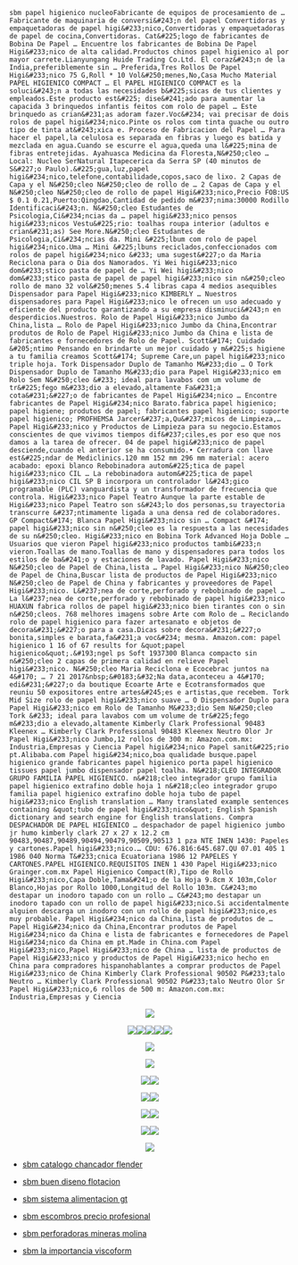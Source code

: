 
```
sbm papel higienico nucleoFabricante de equipos de procesamiento de … Fabricante de maquinaria de conversi&#243;n del papel Convertidoras y empaquetadoras de papel higi&#233;nico,Convertidoras y empaquetadoras de papel de cocina,Convertidoras. Cat&#225;logo de fabricantes de Bobina De Papel … Encuentre los fabricantes de Bobina De Papel Higi&#233;nico de alta calidad.Productos chinos papel higienico al por mayor carrete.Lianyungang Huide Trading Co.Ltd. El coraz&#243;n de la India,preferiblemente sin … Preferida,Tres Rollos De Papel Higi&#233;nico 75 G,Roll * 10 Vol&#250;menes,No,Casa Mucho Material PAPEL HIGIENICO COMPACT … El PAPEL HIGIENICO COMPACT es la soluci&#243;n a todas las necesidades b&#225;sicas de tus clientes y empleados.Este producto est&#225; dise&#241;ado para aumentar la capacida 3 brinquedos infantis feitos com rolo de papel … Este brinquedo as crian&#231;as adoram fazer.Voc&#234; vai precisar de dois rolos de papel higi&#234;nico.Pinte os rolos com tinta guache ou outro tipo de tinta at&#243;xica e. Proceso de Fabricacion del Papel … Para hacer el papel,la celulosa es separada en fibras y luego es batida y mezclada en agua.Cuando se escurre el agua,queda una l&#225;mina de fibras entretejidas. Ayahuasca Medicina da Floresta,N&#250;cleo … Local: Nucleo SerNatural Itapecerica da Serra SP (40 minutos de S&#227;o Paulo).&#225;gua,luz,papel higi&#234;nico,telefone,contabilidade,copos,saco de lixo. 2 Capas de Capa y el N&#250;cleo N&#250;cleo de rollo de … 2 Capas de Capa y el N&#250;cleo N&#250;cleo de rollo de papel Higi&#233;nico,Precio FOB:US $ 0.1 0.21,Puerto:Qingdao,Cantidad de pedido m&#237;nima:30000 Rodillo Identificaci&#243;n. N&#250;cleo Estudantes de Psicologia,Ci&#234;ncias da … papel higi&#233;nico pensos higi&#233;nicos Vestu&#225;rio: toalhas roupa interior (adultos e crian&#231;as) See More.N&#250;cleo Estudantes de Psicologia,Ci&#234;ncias da. Mini &#225;lbum com rolo de papel higi&#234;nico.Uma … Mini &#225;lbuns reciclados,confeccionados com rolos de papel higi&#234;nico &#233; uma sugest&#227;o da Maria Reciclona para o Dia dos Namorados. Yi Wei higi&#233;nico dom&#233;stico pasta de papel de … Yi Wei higi&#233;nico dom&#233;stico pasta de papel de papel higi&#233;nico sin n&#250;cleo rollo de mano 32 vol&#250;menes 5.4 libras capa 4 medios asequibles Dispensador para Papel Higi&#233;nico KIMBERLY … Nuestros dispensadores para Papel Higi&#233;nico le ofrecen un uso adecuado y eficiente del producto garantizando a su empresa disminuci&#243;n en desperdicios.Nuestros. Rolo de Papel Higi&#233;nico Jumbo da China,lista … Rolo de Papel Higi&#233;nico Jumbo da China,Encontrar produtos de Rolo de Papel Higi&#233;nico Jumbo da China e lista de fabricantes e fornecedores de Rolo de Papel. Scott&#174; Cuidado &#205;ntimo Pensando en brindarte un mejor cuidado y m&#225;s higiene a tu familia creamos Scott&#174; Supreme Care,un papel higi&#233;nico triple hoja. Tork Dispensador Duplo de Tamanho M&#233;dio … O Tork Dispensador Duplo de Tamanho M&#233;dio para Papel Higi&#233;nico em Rolo Sem N&#250;cleo &#233; ideal para lavabos com um volume de tr&#225;fego m&#233;dio a elevado,altamente Fa&#231;a cota&#231;&#227;o de fabricantes de Papel Higi&#234;nico … Encontre fabricantes de Papel Higi&#234;nico Barato.fabrica papel higienico; papel higiene; produtos de papel; fabricantes papel higienico; suporte papel higienico; PROFHEMSA Jarcer&#237;a,Qu&#237;micos de Limpieza,… Papel Higi&#233;nico y Productos de Limpieza para su negocio.Estamos conscientes de que vivimos tiempos dif&#237;ciles,es por eso que nos damos a la tarea de ofrecer. 04 de papel higi&#233;nico de papel desciende,cuando el anterior se ha consumido.• Cerradura con llave est&#225;ndar de Mediclinics.120 mm 152 mm 296 mm material: acero acabado: epoxi blanco Rebobinadora autom&#225;tica de papel higi&#233;nico CIL … La rebobinadora autom&#225;tica de papel higi&#233;nico CIL SP B incorpora un controlador l&#243;gico programable (PLC) vanguardista y un transformador de frecuencia que controla. Higi&#233;nico Papel Teatro Aunque la parte estable de Higi&#233;nico Papel Teatro son s&#243;lo dos personas,su trayectoria transcurre &#237;ntimamente ligada a una densa red de colaboradores. GP Compact&#174; Blanca Papel Higi&#233;nico sin … Compact &#174; papel higi&#233;nico sin n&#250;cleo es la respuesta a las necesidades de su n&#250;cleo. Higi&#233;nico en Bobina Tork Advanced Hoja Doble … Usuarios que vieron Papel higi&#233;nico productos tambi&#233;n vieron.Toallas de mano.Toallas de mano y dispensadores para todos los estilos de ba&#241;o y estaciones de lavado. Papel Higi&#233;nico N&#250;cleo de Papel de China,lista … Papel Higi&#233;nico N&#250;cleo de Papel de China,Buscar lista de productos de Papel Higi&#233;nico N&#250;cleo de Papel de China y fabricantes y proveedores de Papel Higi&#233;nico. L&#237;nea de corte,perforado y rebobinado de papel … La l&#237;nea de corte,perforado y rebobinado de papel higi&#233;nico HUAXUN fabrica rollos de papel higi&#233;nico bien tirantes con o sin n&#250;cleos. 768 melhores imagens sobre Arte com Rolo de … Reciclando rolo de papel higienico para fazer artesanato e objetos de decora&#231;&#227;o para a casa.Dicas sobre decora&#231;&#227;o bonita,simples e barata,fa&#231;a voc&#234; mesma. Amazon.com: papel higienico 1 16 of 67 results for &quot;papel higienico&quot;.&#193;ngel ps Soft 1937300 Blanca compacto sin n&#250;cleo 2 capas de primera calidad en relieve Papel higi&#233;nico. N&#250;cleo Maria Reciclona e Ecocebrac juntos na 4&#170; … 7 21 2017&nbsp;&#0183;&#32;Na data,aconteceu a 4&#170; edi&#231;&#227;o da boutique Ecoarte Arte e Ecotransformados que reuniu 50 expositores entre artes&#245;es e artistas,que recebem. Tork Mid Size rolo de papel higi&#233;nico suave … O Dispensador Duplo para Papel Higi&#233;nico em Rolo de Tamanho M&#233;dio Sem N&#250;cleo Tork &#233; ideal para lavabos com um volume de tr&#225;fego m&#233;dio a elevado,altamente Kimberly Clark Professional 90483 Kleenex … Kimberly Clark Professional 90483 Kleenex Neutro Olor Jr Papel Higi&#233;nico Jumbo,12 rollos de 300 m: Amazon.com.mx: Industria,Empresas y Ciencia Papel higi&#234;nico Papel sanit&#225;rio pt.Alibaba.com Papel higi&#234;nico,boa qualidade busque.papel higienico grande fabricantes papel higienico porta papel higienico tissues papel jumbo dispensador papel toalha. N&#218;CLEO INTEGRADOR GRUPO FAMILIA PAPEL HIGIENICO. n&#218;cleo integrador grupo familia papel higienico extrafino doble hoja 1 n&#218;cleo integrador grupo familia papel higienico extrafino doble hoja tubo de papel higi&#233;nico English translation … Many translated example sentences containing &quot;tubo de papel higi&#233;nico&quot; English Spanish dictionary and search engine for English translations. Compra DESPACHADOR DE PAPEL HIGIENICO … despachador de papel higienico jumbo jr humo kimberly clark 27 x 27 x 12.2 cm 90483,90487,90489,90494,90479,90509,90513 1 pza NTE INEN 1430: Papeles y cartones.Papel higi&#233;nico.… CDU: 676.816:645.687.QU 07.01 405 1 1986 040 Norma T&#233;cnica Ecuatoriana 1986 12 PAPELES Y CARTONES.PAPEL HIGIENICO.REQUISITOS INEN 1 430 Papel Higi&#233;nico Grainger.com.mx Papel Higienico Compact(R),Tipo de Rollo Higi&#233;nico,Capa Doble,Tama&#241;o de la Hoja 9.8cm X 103m,Color Blanco,Hojas por Rollo 1000,Longitud del Rollo 103m. C&#243;mo destapar un inodoro tapado con un rollo … C&#243;mo destapar un inodoro tapado con un rollo de papel higi&#233;nico.Si accidentalmente alguien descarga un inodoro con un rollo de papel higi&#233;nico,es muy probable. Papel Higi&#234;nico da China,lista de produtos de … Papel Higi&#234;nico da China,Encontrar produtos de Papel Higi&#234;nico da China e lista de fabricantes e fornecedores de Papel Higi&#234;nico da China em pt.Made in China.com Papel Higi&#233;nico,Papel Higi&#233;nico de China … lista de productos de Papel Higi&#233;nico y productos de Papel Higi&#233;nico hecho en China para compradores hispanohablantes a comprar productos de Papel Higi&#233;nico de China Kimberly Clark Professional 90502 P&#233;talo Neutro … Kimberly Clark Professional 90502 P&#233;talo Neutro Olor Sr Papel Higi&#233;nico,6 rollos de 500 m: Amazon.com.mx: Industria,Empresas y Ciencia 
```

<div align="center">

<a href="https://es-crusher.shibang-china.com/github&k=sbm+papel+higienico+nucleo"><img src="https://static.shibang-china.com/es/crusher/logo.jpg"></a>

<a href="https://es-crusher.shibang-china.com/github&k=sbm+papel+higienico+nucleo"><img src="https://static.shibang-china.com/es/crusher/index.jpg"></a><a href="https://es-crusher.shibang-china.com/material.htmlgithub&k=sbm+papel+higienico+nucleo"><img src="https://static.shibang-china.com/es/crusher/material.jpg"></a><a href="https://es-crusher.shibang-china.com/application.htmlgithub&k=sbm+papel+higienico+nucleo"><img src="https://static.shibang-china.com/es/crusher/application.jpg"></a><a href="https://es-crusher.shibang-china.com/aboutus.htmlgithub&k=sbm+papel+higienico+nucleo"><img src="https://static.shibang-china.com/es/crusher/aboutus.jpg"></a><a href="https://es-crusher.shibang-china.com/contact.htmlgithub&k=sbm+papel+higienico+nucleo"><img src="https://static.shibang-china.com/es/crusher/contact.jpg"></a>

<a href="https://es-crusher.shibang-china.com/github&k=sbm+papel+higienico+nucleo"><img src="https://static.shibang-china.com/es/crusher/banner.jpg"></a>

<a href="https://swt.shibang-china.com/github&k=sbm+papel+higienico+nucleo"><img src="https://static.shibang-china.com/es/crusher/text.jpg"></a>

<a href="https://swt.shibang-china.com/github&k=sbm+papel+higienico+nucleo"><img src="https://static.shibang-china.com/es/crusher/chat.jpg"></a><a href="https://es-crusher.shibang-china.com/contact.htmlgithub&k=sbm+papel+higienico+nucleo"><img src="https://static.shibang-china.com/es/crusher/message.jpg"></a>

<a href="https://es-crusher.shibang-china.com/products/pe.htmlgithub&k=sbm+papel+higienico+nucleo"><img src="https://static.shibang-china.com/es/crusher/pe.jpg"></a><a href="https://es-crusher.shibang-china.com/products/pf.htmlgithub&k=sbm+papel+higienico+nucleo"><img src="https://static.shibang-china.com/es/crusher/pf.jpg"></a>

<a href="https://es-crusher.shibang-china.com/products/hpt.htmlgithub&k=sbm+papel+higienico+nucleo"><img src="https://static.shibang-china.com/es/crusher/hpt.jpg"></a><a href="https://es-crusher.shibang-china.com/products/vsi.htmlgithub&k=sbm+papel+higienico+nucleo"><img src="https://static.shibang-china.com/es/crusher/vsi.jpg"></a>

<a href="https://es-crusher.shibang-china.com/products/klv.htmlgithub&k=sbm+papel+higienico+nucleo"><img src="https://static.shibang-china.com/es/crusher/klv.jpg"></a><a href="https://es-crusher.shibang-china.com/products/portable.htmlgithub&k=sbm+papel+higienico+nucleo"><img src="https://static.shibang-china.com/es/crusher/portable.jpg"></a>

<a href="https://swt.shibang-china.com/github&k=sbm+papel+higienico+nucleo"><img src="https://static.shibang-china.com/es/crusher/case.jpg"></a>

</div>


* [sbm catalogo chancador flender](sbm%20catalogo%20chancador%20flender.md)

* [sbm buen diseno flotacion](sbm%20buen%20diseno%20flotacion.md)

* [sbm sistema alimentacion gt](sbm%20sistema%20alimentacion%20gt.md)

* [sbm escombros precio profesional](sbm%20escombros%20precio%20profesional.md)

* [sbm perforadoras mineras molina](sbm%20perforadoras%20mineras%20molina.md)

* [sbm la importancia viscoform](sbm%20la%20importancia%20viscoform.md)
